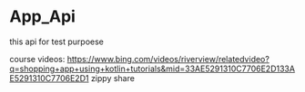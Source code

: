 # App_Api

this api for test purpoese

course videos:
https://www.bing.com/videos/riverview/relatedvideo?q=shopping+app+using+kotlin+tutorials&mid=33AE5291310C7706E2D133AE5291310C7706E2D1
zippy share

